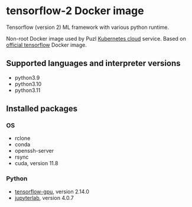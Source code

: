 # tensorflow-2 Docker image

Tensorflow (version 2) ML framework with various python runtime.

Non-root Docker image used by Puzl [Kubernetes cloud](https://puzl.cloud) service. Based on [official tensorflow](https://hub.docker.com/r/tensorflow/tensorflow) Docker image.
## Supported languages and interpreter versions
- python3.9
- python3.10
- python3.11

## Installed packages
### OS
- rclone
- conda
- openssh-server
- rsync
- cuda, version 11.8

### Python
- [tensorflow-gpu](https://pypi.org/project/tensorflow-gpu/), version 2.14.0
- [jupyterlab](https://pypi.org/project/jupyterlab/), version 4.0.7


